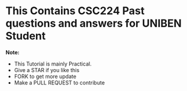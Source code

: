# This Contains CSC224 Past questions and answers for UNIBEN Student

**Note:** 
 - This Tutorial is mainly Practical.
 - Give a STAR if you like this 
 - FORK to get more update
 - Make a PULL REQUEST to contribute
